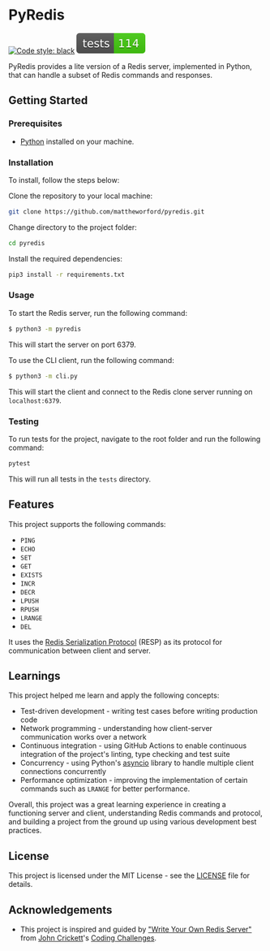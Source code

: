 # PyRedis

[![Code style: black](https://img.shields.io/badge/code%20style-black-000000.svg)](https://github.com/psf/black) [![Tests Status](./tests-badge.svg)](./reports/junit/report.html)

PyRedis provides a lite version of a Redis server, implemented in Python, that can handle a subset of Redis commands and responses.

## Getting Started

### Prerequisites

- [Python](https://www.python.org/downloads/) installed on your machine.

### Installation

To install, follow the steps below:

Clone the repository to your local machine:

```bash
git clone https://github.com/mattheworford/pyredis.git
```

Change directory to the project folder:

```bash
cd pyredis
```

Install the required dependencies:

```bash
pip3 install -r requirements.txt
```

### Usage

To start the Redis server, run the following command:

```bash
$ python3 -m pyredis
```

This will start the server on port 6379.

To use the CLI client, run the following command:

```bash
$ python3 -m cli.py
```

This will start the client and connect to the Redis clone server running on `localhost:6379`.

### Testing

To run tests for the project, navigate to the root folder and run the following command:

```bash
pytest
```
This will run all tests in the `tests` directory.

## Features

This project supports the following commands:

* `PING`
* `ECHO`
* `SET`
* `GET`
* `EXISTS`
* `INCR`
* `DECR`
* `LPUSH`
* `RPUSH`
* `LRANGE`
* `DEL`

It uses the [Redis Serialization Protocol](https://www.google.com/url?sa=t&rct=j&q=&esrc=s&source=web&cd=&cad=rja&uact=8&ved=2ahUKEwiEzsCP1OiDAxUwlGoFHWZoDQoQFnoECAcQAQ&url=https%3A%2F%2Fredis.io%2Fdocs%2Freference%2Fprotocol-spec%2F&usg=AOvVaw1WbAZfA9lYyJe7McNlJmJb&opi=89978449) (RESP) as its protocol for communication between client and server.

## Learnings

This project helped me learn and apply the following concepts:

* Test-driven development - writing test cases before writing production code
* Network programming - understanding how client-server communication works over a network
* Continuous integration - using GitHub Actions to enable continuous integration of the project's linting, type checking and test suite
* Concurrency - using Python's [asyncio](https://docs.python.org/3/library/asyncio.html) library to handle multiple client connections concurrently
* Performance optimization - improving the implementation of certain commands such as `LRANGE` for better performance.

Overall, this project was a great learning experience in creating a functioning server and client, understanding Redis commands and protocol, and building a project from the ground up using various development best practices.

## License

This project is licensed under the MIT License - see the [LICENSE](LICENSE) file for details.

## Acknowledgements

- This project is inspired and guided by ["Write Your Own Redis Server"](https://codingchallenges.fyi/challenges/challenge-redis) from [John Crickett](https://uk.linkedin.com/in/johncrickett)'s
[Coding Challenges](https://codingchallenges.fyi/).
